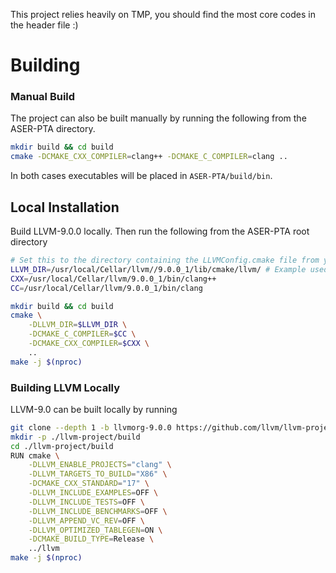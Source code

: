 This project relies heavily on TMP, you should find the most core codes in the header file :)

# Building

### Manual Build
The project can also be built manually by running the following from the ASER-PTA directory.

```bash
mkdir build && cd build
cmake -DCMAKE_CXX_COMPILER=clang++ -DCMAKE_C_COMPILER=clang ..
```

In both cases executables will be placed in `ASER-PTA/build/bin`.


## Local Installation

Build LLVM-9.0.0 locally. Then run the following from the ASER-PTA root directory

```bash
# Set this to the directory containing the LLVMConfig.cmake file from your local LLVM-9.0 install
LLVM_DIR=/usr/local/Cellar/llvm//9.0.0_1/lib/cmake/llvm/ # Example used homebrew to install llvm
CXX=/usr/local/Cellar/llvm/9.0.0_1/bin/clang++
CC=/usr/local/Cellar/llvm/9.0.0_1/bin/clang

mkdir build && cd build
cmake \
    -DLLVM_DIR=$LLVM_DIR \
    -DCMAKE_C_COMPILER=$CC \
    -DCMAKE_CXX_COMPILER=$CXX \
    ..
make -j $(nproc)
```

### Building LLVM Locally

LLVM-9.0 can be built locally by running

```bash
git clone --depth 1 -b llvmorg-9.0.0 https://github.com/llvm/llvm-project.git
mkdir -p ./llvm-project/build
cd ./llvm-project/build
RUN cmake \
    -DLLVM_ENABLE_PROJECTS="clang" \
    -DLLVM_TARGETS_TO_BUILD="X86" \
    -DCMAKE_CXX_STANDARD="17" \
    -DLLVM_INCLUDE_EXAMPLES=OFF \
    -DLLVM_INCLUDE_TESTS=OFF \
    -DLLVM_INCLUDE_BENCHMARKS=OFF \
    -DLLVM_APPEND_VC_REV=OFF \
    -DLLVM_OPTIMIZED_TABLEGEN=ON \
    -DCMAKE_BUILD_TYPE=Release \
    ../llvm
make -j $(nproc)
```
